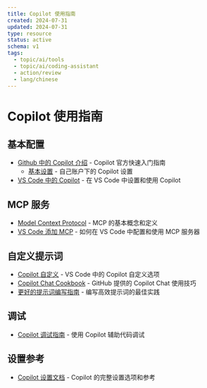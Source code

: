 ```yaml
---
title: Copilot 使用指南
created: 2024-07-31
updated: 2024-07-31
type: resource
status: active
schema: v1
tags:
  - topic/ai/tools
  - topic/ai/coding-assistant
  - action/review
  - lang/chinese
---
```


# Copilot 使用指南

## 基本配置
- [Github 中的 Copilot 介绍](https://docs.github.com/en/copilot/quickstart) - Copilot 官方快速入门指南
  - [基本设置](https://github.com/settings/copilot) - 自己账户下的 Copilot 设置
- [VS Code 中的 Copilot](https://code.visualstudio.com/docs/copilot/setup) - 在 VS Code 中设置和使用 Copilot

## MCP 服务
- [Model Context Protocol](https://modelcontextprotocol.io/introduction) - MCP 的基本概念和定义
- [VS Code 添加 MCP](https://code.visualstudio.com/docs/copilot/chat/mcp-servers) - 如何在 VS Code 中配置和使用 MCP 服务器

## 自定义提示词
- [Copilot 自定义](https://code.visualstudio.com/docs/copilot/copilot-customization) - VS Code 中的 Copilot 自定义选项
- [Copilot Chat Cookbook](https://docs.github.com/en/copilot/copilot-chat-cookbook) - GitHub 提供的 Copilot Chat 使用技巧
- [更好的提示词编写指南](https://github.blog/developer-skills/github/how-to-write-better-prompts-for-github-copilot/) - 编写高效提示词的最佳实践

## 调试
- [Copilot 调试指南](https://code.visualstudio.com/docs/copilot/guides/debug-with-copilot) - 使用 Copilot 辅助代码调试

## 设置参考
- [Copilot 设置文档](https://code.visualstudio.com/docs/copilot/reference/copilot-settings) - Copilot 的完整设置选项和参考